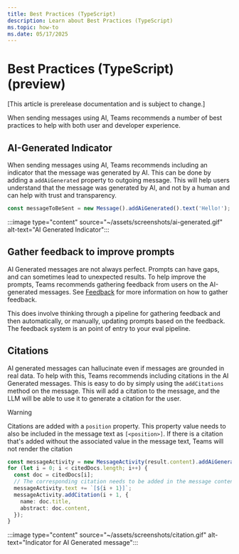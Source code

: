 ```yaml
---
title: Best Practices (TypeScript)
description: Learn about Best Practices (TypeScript)
ms.topic: how-to
ms.date: 05/17/2025
---
```

# Best Practices (TypeScript) (preview)

[This article is prerelease documentation and is subject to change.]

When sending messages using AI, Teams recommends a number of best practices to help with both user and developer experience.

## AI-Generated Indicator

When sending messages using AI, Teams recommends including an indicator that the message was generated by AI. This can be done by adding a `addAiGenerated` property to outgoing message. This will help users understand that the message was generated by AI, and not by a human and can help with trust and transparency.

```typescript
const messageToBeSent = new Message().addAiGenerated().text('Hello!');
```

:::image type="content" source="~/assets/screenshots/ai-generated.gif" alt-text="AI Generated Indicator":::

## Gather feedback to improve prompts

AI Generated messages are not always perfect. Prompts can have gaps, and can sometimes lead to unexpected results. To help improve the prompts, Teams recommends gathering feedback from users on the AI-generated messages. See [Feedback](../feedback.md) for more information on how to gather feedback.

This does involve thinking through a pipeline for gathering feedback and then automatically, or manually, updating prompts based on the feedback. The feedback system is an point of entry to your eval pipeline.

## Citations

AI generated messages can hallucinate even if messages are grounded in real data. To help with this, Teams recommends including citations in the AI Generated messages. This is easy to do by simply using the `addCitations` method on the message. This will add a citation to the message, and the LLM will be able to use it to generate a citation for the user.

> [!WARNING]
> Citations are added with a `position` property. This property value needs to also be included in the message text as `[<position>]`. If there is a citation that's added without the associated value in the message text, Teams will not render the citation

```ts
const messageActivity = new MessageActivity(result.content).addAiGenerated();
for (let i = 0; i < citedDocs.length; i++) {
  const doc = citedDocs[i];
  // The corresponding citation needs to be added in the message content
  messageActivity.text += `[${i + 1}]`;
  messageActivity.addCitation(i + 1, {
    name: doc.title,
    abstract: doc.content,
  });
}
```

:::image type="content" source="~/assets/screenshots/citation.gif" alt-text="Indicator for AI Generated message":::